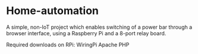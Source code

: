# Home-automation

A simple, non-IoT project which enables switching of a power bar through a browser interface, using a Raspberry Pi and a 8-port relay board.

Required downloads on RPi:
WiringPi
Apache
PHP

